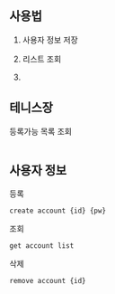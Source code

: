
## 사용법

1. 사용자 정보 저장


1. 리스트 조회

2. 


## 테니스장

등록가능 목록 조회

```

```



## 사용자 정보

등록

```
create account {id} {pw}
```

조회

```
get account list
```

삭제

```
remove account {id}
```
